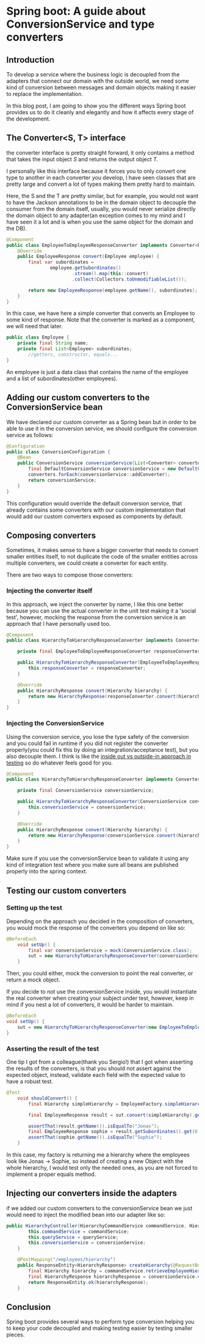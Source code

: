 # Spring boot: A guide about ConversionService and type converters

## Introduction

To develop a service where the business logic is decoupled from the adapters that connect our domain with the outside world, we need some kind of conversion between messages and domain objects making it easier to replace the implementation.

In this blog post, I am going to show you the different ways Spring boot provides us to do it cleanly and elegantly and how it affects every stage of the development.

## The Converter<S, T> interface

the converter interface is pretty straight forward, it only contains a method that takes the input object *S* and returns the output object *T.* 

I personally like this interface because it forces you to only convert one type to another in each converter you develop, I have seen classes that are pretty large and convert a lot of types making them pretty hard to maintain.

Here, the S and the T are pretty similar, but for example, you would not want to have the Jackson annotations to be in the domain object to decouple the consumer from the domain itself, usually, you would never serialize directly the domain object to any adapter(an exception comes to my mind and I have seen it a lot and is when you use the same object for the domain and the DB).

```java
@Component
public class EmployeeToEmployeeResponseConverter implements Converter<Employee, EmployeeResponse> {
    @Override
    public EmployeeResponse convert(Employee employee) {
        final var subordinates =
                employee.getSubordinates()
                        .stream().map(this::convert)
                        .collect(Collectors.toUnmodifiableList());

        return new EmployeeResponse(employee.getName(), subordinates);
    }
}
```

In this case, we have here a simple converter that converts an Employee to some kind of response. Note that the converter is marked as a component, we will need that later. 

```java
public class Employee {
    private final String name;
    private final List<Employee> subordinates;
		//getters, constructor, equals...
}
```

An employee is just a data class that contains the name of the employee and a list of subordinates(other employees).

## Adding our custom converters to the ConversionService bean

We have declared our custom converter as a Spring bean but in order to be able to use it in the conversion service, we should configure the conversion service as follows:

```java
@Configuration
public class ConversionConfiguration {
    @Bean
    public ConversionService conversionService(List<Converter> converters) {
        final DefaultConversionService conversionService = new DefaultConversionService();
        converters.forEach(conversionService::addConverter);
        return conversionService;
    }
}
```

This configuration would override the default conversion service, that already contains some converters with our custom implementation that would add our custom converters exposed as components by default.

## Composing converters

Sometimes, it makes sense to have a bigger converter that needs to convert smaller entities itself, to not duplicate the code of the smaller entities across multiple converters, we could create a converter for each entity.

There are two ways to compose those converters:

### Injecting the converter itself

In this approach, we inject the converter by name, I like this one better because you can use the actual converter in the unit test making it a 'social test', however, mocking the response from the conversion service is an approach that I have personally used too.

```java
@Component
public class HierarchyToHierarchyResponseConverter implements Converter<Hierarchy, HierarchyResponse> {

    private final EmployeeToEmployeeResponseConverter responseConverter;

    public HierarchyToHierarchyResponseConverter(EmployeeToEmployeeResponseConverter responseConverter) {
        this.responseConverter = responseConverter;
    }

    @Override
    public HierarchyResponse convert(Hierarchy hierarchy) {
        return new HierarchyResponse(responseConverter.convert(hierarchy.getSupervisor()));
    }
}
```

### Injecting the ConversionService

Using the conversion service, you lose the type safety of the conversion and you could fail in runtime if you did not register the converter properly(you could fix this by doing an integration/acceptance test), but you also decouple them. I think is like the [inside out vs outside-in approach in testing](https://8thlight.com/blog/georgina-mcfadyen/2016/06/27/inside-out-tdd-vs-outside-in.html) so do whatever feels good for you.

```java
@Component
public class HierarchyToHierarchyResponseConverter implements Converter<Hierarchy, HierarchyResponse> {

    private final ConversionService conversionService;

    public HierarchyToHierarchyResponseConverter(ConversionService conversionService) {
        this.conversionService = conversionService;
    }

    @Override
    public HierarchyResponse convert(Hierarchy hierarchy) {
        return new HierarchyResponse(conversionService.convert(hierarchy.getSupervisor(), EmployeeResponse.class));
    }
}
```

Make sure if you use the conversionService bean to validate it using any kind of integration test where you make sure all beans are published properly into the spring context.

## Testing our custom converters

### Setting up the test

Depending on the approach you decided in the composition of converters, you would mock the response of the converters you depend on like so:

```java
@BeforeEach
    void setUp() {
        final var conversionService = mock(ConversionService.class);
        sut = new HierarchyToHierarchyResponseConverter(conversionService);
    }
```

Then, you could either, mock the conversion to point the real converter, or return a mock object.

If you decide to not use the conversionService inside, you would instantiate the real converter when creating your subject under test, however, keep in mind if you nest a lot of converters, it would be harder to maintain.

```java
@BeforeEach
void setUp() {
    sut = new HierarchyToHierarchyResponseConverter(new EmployeeToEmployeeResponseConverter());
}
```

### Asserting the result of the test

One tip I got from a colleague(thank you Sergio!) that I got when asserting the results of the converters, is that you should not assert against the expected object, instead, validate each field with the expected value to have a robust test.

```java
@Test
    void shouldConvert() {
        final Hierarchy simpleHierarchy = EmployeeFactory.simpleHierarchy();

        final EmployeeResponse result = sut.convert(simpleHierarchy).getSupervisor();

        assertThat(result.getName()).isEqualTo("Jonas");
        final EmployeeResponse sophie = result.getSubordinates().get(0);
        assertThat(sophie.getName()).isEqualTo("Sophie");
    } 
```

In this case, my factory is returning me a hierarchy where the employees look like Jonas → Sophie, so instead of creating a new Object with the whole hierarchy, I would test only the needed ones, as you are not forced to implement a proper equals method.

## Injecting our converters inside the adapters

if we added our custom converters to the conversionService bean we just would need to inject the modified bean into our adapter like so:

```java
public HierarchyController(HierarchyCommandService commandService, HierarchyQueryService queryService, ConversionService conversionService) {
        this.commandService = commandService;
        this.queryService = queryService;
        this.conversionService = conversionService;
    }

    @PostMapping("/employees/hierarchy")
    public ResponseEntity<HierarchyResponse> createHierarchy(@RequestBody Map<String, String> employees) {
        final Hierarchy hierarchy = commandService.retrieveEmployeeHierarchy(employees);
        final HierarchyResponse hierarchyResponse = conversionService.convert(hierarchy, HierarchyResponse.class);
        return ResponseEntity.ok(hierarchyResponse);
    }
```

## Conclusion

Spring boot provides several ways to perform type conversion helping you to keep your code decoupled and making testing easier by testing smaller pieces.
